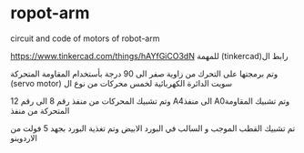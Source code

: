 # ropot-arm
circuit and code of motors of robot-arm

https://www.tinkercad.com/things/hAYfGiCO3dN  للمهمة (tinkercad)رابط ال




وتم برمجتها على التحرك من زاوية صفر الى 90 درجة بأستخدام المقاومة المتحركة (servo motor) سويت الدائرة الكهربائية لخمس محركات من نوع ال
  
  وتم تشبيك المحركات من منفذ رقم 8 الى رقم 12 
  A4الى منفذ A0وتم تشبيك المقاومة المتحركة من منفذ 
  
  تم تشبيك القطب الموجب و السالب في البورد الابيض وتم تغذية البورد بجهد 5 فولت من الاردوينو 
  
  
  
  
  
  
  
